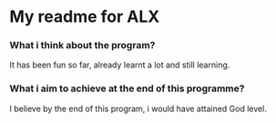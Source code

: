 <h1>My readme for ALX</h1>

<h3> What i think about the program?</h3>
It has been fun so far, already learnt a lot and still learning.

<h3>What i aim to achieve at the end of this programme?</h3>

I believe by the end of this program, i would have attained God level.
